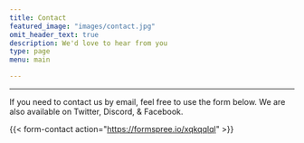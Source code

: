 ```yaml
---
title: Contact
featured_image: "images/contact.jpg"
omit_header_text: true
description: We'd love to hear from you
type: page
menu: main

---
```

<hr>

If you need to contact us by email, feel free to use the form below. We are also available on Twitter, Discord, & Facebook.

{{< form-contact action="https://formspree.io/xqkqqlql"  >}}
